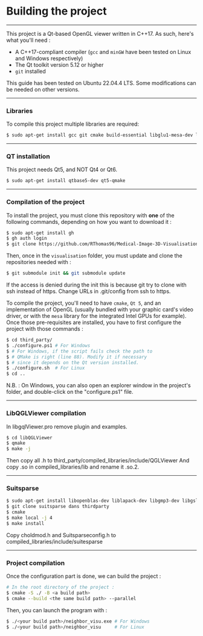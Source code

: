 # Building the project

----

This project is a Qt-based OpenGL viewer written in C++17. As such, here's what you'll need :

- A C++17-compliant compiler (`gcc` and `minGW` have been tested on Linux and Windows respectively)
- The Qt toolkit version 5.12 or higher
- `git` installed

This guide has been tested on Ubuntu 22.04.4 LTS. Some modifications can be needed on other versions.

----

### Libraries

To compile this project multiple libraries are required:
```sh
$ sudo apt-get install gcc git cmake build-essential libglu1-mesa-dev libgl-dev
```

----

### QT installation

This project needs Qt5, and NOT Qt4 or Qt6.
```sh
$ sudo apt-get install qtbase5-dev qt5-qmake
```

----

### Compilation of the project

To install the project, you must clone this repository with __one__ of the following commands, depending on how you want to download it :

```sh
$ sudo apt-get install gh
$ gh auth login
$ git clone https://github.com/RThomas96/Medical-Image-3D-Visualisation-Software.git
```

Then, once in the `visualisation` folder, you must update and clone the repositories needed with :

```sh
$ git submodule init && git submodule update
```

If the access is denied during the init this is because git try to clone with ssh instead of https. Change URLs in .git/config from ssh to https.

To compile the project, you'll need to have `cmake`, `Qt 5`, and an implementation of OpenGL (usually bundled with your graphic card's video driver, or with the `mesa` library for the integrated Intel GPUs for example). Once those pre-requisites are installed, you have to first configure the project with those commands :

```sh
$ cd third_party/
$ ./configure.ps1 # For Windows
$ # For Windows, if the script fails check the path to
$ # QMake is right (line 88). Modify it if necessary
$ # since it depends on the Qt version installed.
$ ./configure.sh  # For Linux
$ cd ..
```

N.B. : On Windows, you can also open an explorer window in the project's folder, and double-click on the "configure.ps1" file.

---

### LibQGLViewer compilation

In libgqlViewer.pro remove plugin and examples.
```sh
$ cd libQGLViewer
$ qmake
$ make -j
```
Then copy all .h to third\_party/compiled\_libraries/include/QGLViewer
And copy .so in compiled\_libraries/lib and rename it .so.2.

---

### Suitsparse

```sh
$ sudo apt-get install libopenblas-dev liblapack-dev libgmp3-dev libgsl-dev libmpfr-dev pkg-config
$ git clone suitsparse dans thirdparty
$ cmake
$ make local -j 4
$ make install
```
Copy choldmod.h and Suitsparseconfig.h to compiled_libraries/include/suitesparse

---

### Project compilation

Once the configuration part is done, we can build the project :

```sh
# In the root directory of the project :
$ cmake -S ./ -B <a build path>
$ cmake --build <the same build path> --parallel
```

Then, you can launch the program with :

```sh
$ ./<your build path>/neighbor_visu.exe # For Windows
$ ./<your build path>/neighbor_visu     # For Linux
```
